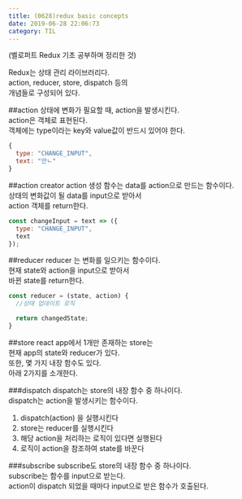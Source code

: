 ```yaml
---
title: (0628)redux basic concepts
date: 2019-06-28 22:06:73
category: TIL
---
```


(벨로퍼트 Redux 기초 공부하며 정리한 것)  
  
Redux는 상태 관리 라이브러리다.  
action, reducer, store, dispatch 등의  
개념들로 구성되어 있다.  

##action
상태에 변화가 필요할 때, action을 발생시킨다.  
action은 객체로 표현된다.  
객체에는 type이라는 key와 value값이 반드시 있어야 한다.  

```js
{
  type: "CHANGE_INPUT",
  text: "안ㄴ"
}
```

##action creator
action 생성 함수는 data를 action으로 만드는 함수이다.  
상태의 변화값이 될 data를 input으로 받아서  
action 객체를 return한다.  

```js
const changeInput = text => ({ 
  type: "CHANGE_INPUT",
  text
});
```

##reducer
reducer 는 변화를 일으키는 함수이다.  
현재 state와 action을 input으로 받아서  
바뀐 state를 return한다.  

```js
const reducer = (state, action) {
  //상태 업데이트 로직

  return changedState;
}
```

##store
react app에서 1개만 존재하는 store는  
현재 app의 state와 reducer가 있다.  
또한, 몇 가지 내장 함수도 있다.  
아래 2가지를 소개한다.  

###dispatch
dispatch는 store의 내장 함수 중 하나이다.  
dispatch는 action을 발생시키는 함수이다.  
  
1. dispatch(action) 을 실행시킨다
2. store는 reducer를 실행시킨다
3. 해당 action을 처리하는 로직이 있다면 실행된다
4. 로직이 action을 참조하여 state를 바꾼다

###subscribe
subscribe도 store의 내장 함수 중 하나이다.  
subscribe는 함수를 input으로 받는다.  
action이 dispatch 되었을 때마다 input으로 받은 함수가 호출된다.  
